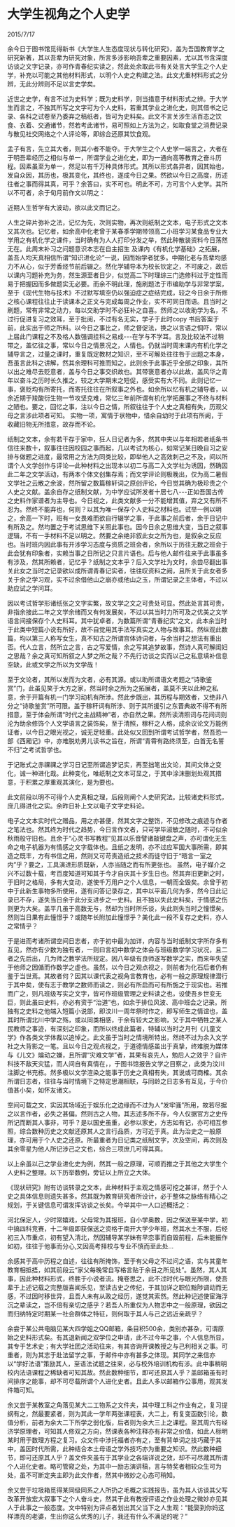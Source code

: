 # 大学生视角之个人史学
2015/7/17

余今日于图书馆觅得新书《大学生人生态度现状与转化研究》，盖为吾国教育学之研究新著，其以吾辈为研究对象，所言多涉影响吾辈之重要因素，尤以其书含深度访谈之文字记录，亦可作青春纪实读之，然此处余取此书有关处言大学生之个人史学，补充以可能之其他材料形式，以明个人史之构建之法。此文尤重材料形式之分辨，无此分辨则不足以言史学矣。

近世之史学，有言不过为史料学；既为史料学，则当措意于材料形式之辨。于大学生而言之，不独其所写之文字可为个人史料，若重其学业之进化史，则其借书之记录、各科之试卷至乃委弃之稿纸者，皆可为史料矣。此文不言关涉生活百态之饮食、衣着、交通诸节，然若考此诸节，易可照如上方法为之，如取食堂之消费记录与散见社交网络之个人评论等，即综合还原其饮食观。

孟子有言，先立其大者，则其小者不能夺。于大学生之个人史学一端言之，大者在于明吾辈经历之相似与单一，所谓学业之进化史，即为一通向高等教育之奋斗历程。因素虽至为单一，然足以有千万种具体形式。其所以形式各异者，因其始也，发自众因，其历也，极其变化，其终也，遂成今日之果。然欲以今日之高度，历述往者之事而得其真，可乎？余答曰，实不可也。明此不可，方可言个人史学。其所以不可者，余于旬月前作文以明之：

近期人生哲学有大波动，欲以此文而记之。

人生之碎片弥补之法，记忆为先，次则实物，再次则纸制之文本，电子形式之文本又其次也。记忆者，如余高中化老曾于某春季学期带领高二小班学习某食品专业大学用之有机化学之课件，当时确有为人人打印分发之举，然此种散装资料今日荡然无在。此周末补习之问题意识本志在自主招生 及课内《有机化学基础》之拓展，盖吾人均天真相信所谓“知识进化论”一说，因而始学者犹多。中期化老与吾辈均感力不从心，似于芳香烃节前后辍之。然化学辅导本为校长钦定之，不可废之，故后以课内习题补充为务，然生源至者日少，似觉高二下时理综三门选修科过于定性而易于把握因而多做题实无必要。而余不明此理，施刷题法于市编助学与非常学案，至于《现代生物与技术》不过默写填空仍以强迫症之症结完成，较之今日余于所修之核心课程往往止于读课本之正文与完成每周之作业，实不可同日而语。且当时之刷题，常有非常之动力，每以交助学时不必狂补之自喜。然师之以收助学为名，不过行促进复习之效耳，至于批阅，不过有名无实，学子于此时copy 书后答案于前，此实出于师之所料。以今日之事比之，师之督促法，换之以言语之恫吓，常以上届此门课程之不及格人数强调挂科之易成---在学与不学耳。言及比较法不过稍带之，盖忆往之事，常以今日之情景况之，人情也。仍就当时周末课内有机化学之辅导言之，过量之课时，重复既定教材之知识，至不可解处往往咎于出题之本身，吾虽言此科之讲解，然其余理科可推而知之。此则余于此事近乎全部之印象，其所以出之难尽去贬意者，盖与今日之事交织故也。其带褒意者亦以此故，盖风华之青年以奋斗之历时长久推之，较之大学期末之短促，感受实有大不同。此则记忆一事，褒贬均有所寄托，而寄托往往在所叙事之外也。如余所以忆有机之辅导者，以余近期于羧酸衍生物一节攻坚克难，常忆三年前所谓有机化学拓展事之不终与材料之陋也。要之，回忆之事，注以今日之情，所叙往往于个人史之真相有失，历观父母之言涉此项者可知。
实物一项，寓情于状物中，惜余自幼时于此项有所阙，于收藏旧物无所措意，故存而不论。

纸制之文本，余有若干存于家中，狂人日记者为多，然其中夹以与年相若者纸条书信往来数十，叙事往往因校园之事而起，几以考试为核心，如常记某日晚自习之安排与做题之进度，最常用之方法为同类比较，即举他人之高效刺己之不及，间以所谓个人文学创作与评论—此种材料之出现本以初二与高二入文学社为诱因，然确因此二年之文学活动，有两本个体文创集存焉；而文学评论则极晚出，仅为高二暑假文学社之云散之余波，然所留之数篇稼轩词之原创评论，今日觉其确为极珍贵之个人史之文献。盖余自存之纸制文献，为中学应试所发者十居七八---正如吾国古传之史料作家谱者为主导也。今日视之，此类文献多一分不能增其值，弃之又有所不忍为。然终不能弃也，何则？以其为唯一保存个人史料之材料也。试举一例以明之，余高一下时，班有一女畏难而欲自行辍学之事，于此事之前后者，余于日记中有所及之。然均置之于考试思维下关照此事也。因今日余之思维大变，当日之叙事逻辑，不有一手材料不足以明之。然要之余绝非叙此女之所为也，是叙余之反应也。当时班内因此事有开涉学习态度与资质之班会者，余所以于历往无数之班会于此会犹有印象者，实赖当事之日所记之只言片语也。后与他人邮件往来于此事虽多有涉及，然其所赖者，记忆乎？纸制之文本乎？后入文学社为文时，余尝尽翻出事关此女之当时之记录欲以成所谓青春记实者，往往叹资料之阙，且所关于此女者多关于余之学习观，实不过余借他山之崩亦或他山之玉，所谓记录之主体者，不过以助应试之学问耳。

因以考试哲学形诸纸张之文字实繁，故文学之文之可贵处可显。然此处言其可贵，非指余接此二年之文学余绪而又有何发展矣，不过以其当时力所可及之优美之文学语言间接保存个人史料耳。其中犹卓者，为数篇所谓“青春纪实”之文，此本余当时于此类中短篇小说有所好，故不自觉用其手法写真实之人物与故事耳。然纵观此数篇，均以第三人称写女生，真不知古之所谓宫体诗词者，与余当时之想法有重出否。代人立言，然所立之言，古之写爱情，余之写其追梦故事，然诗人真可解闺妇之思哉？余之真可知所叙之人梦之所之哉？不先行访谈之实而以己之私意填补信息空缺，此或文学之所以为文学哉！

至于文论者，其所以发而为文者，必有其源。或以助所谓语文考题之“诗歌鉴赏”门，此虽见笑于大方之家，然当时余之所为之拓展者，盖莫不夹以此种之私意，余于开篇有机一门学习动机有所涉。然此步既出，其历程与期效者，又绝非八分之“诗歌鉴赏”所可限。盖于稼秆词有所涉、则于其所援引之东晋典故不得不有所措意，至于体会所谓“时代之主战精神”者，亦自然之果。然所读清照词与花间词则沦为助余修饰个人文学语言之装饰矣，至于清照，稼秆之人格，成余议论文万能例证者，以今日之眼光视之，诚无足轻重。此处似又回到所谓考试哲学者，然吾恐一部《西厢记》中，亦难脱劝男儿读书之旨在，所谓“青霄有路终须至，白首无名誓不归”之考试哲学也。

于记账式之赤祼祼之学习日记至所谓追梦记实，再至拙笔出文论，其间文体之变化，诚一种进化哉。此种变化，唯纸制之文本可显之，于其中涂沫删划处观其措意，于积累之厚重观其演化，是为要也。

此文前段以明不可得个人史真相之理，后段则阐个人史研究法。比较诸史料形式，庶几得进化之实。余昨日补上文以电子文字史料论。

电子之文本实时代之赠品，用之亦甚便，然其文字之整饬，不见修改之痕迹与作者之笔法也。然其终为时代之趋势，今日言作文者，只可学毕淑敏之随时，不可似余秋雨般守旧也。且余于“心灵书写教程”见其以乐音譬诸敲键盘之声，亦可谓化无生命之电子机器为有情感之文字载体也。且纸之发明，亦不过应军国大事所需，即其造之既丰，方有书信之用，然则又可苛责造纸之技术而徒守旧于“晤言一室之内”乎？要之，工具演进形质既新，人亦当随之而有所更张也。
虽然，电子媒介之兴不过数十载，考百度知道可知其于今才自庆其十岁生日也。然其弃旧更新之时，于旧时之格局，多有大变动，遂使千万用户之个人信息，一朝而全毁矣。余曾于初中于此新生事物多所使用，遂有问答记录存之，其中以平面几何为多，然今日此记录已不存，遂失当日余于此分支进步之一史料。且不独以失此史料矣，于情感之伤则更为大矣。盖平几虽于高数无与，然却为当时所乐谈，失此则失当时之憧憬矣。然则当日果有此憧憬乎？或随年长附加此憧憬乎？美化此一段不复存之史料，亦人之常情乎？

于是进而考诸所谓空间日志者，亦于初中最为加详，内容与当时纸制文字所存多有互见，然亦有少数为独有者，一则曰言初中数学之体会与班级数学学习状况，且二者之先后出，几为师之教学法所规定。因八年级有良师遂写数学之实，而来年失望于他师之因偱而作数学之虚也。虽然，以今日之观点视之，则前者为化石后者仍有鉴于当世焉。其故者何？因其以课代表之视角言教育也，必有一般之原理规律潜行于其中矣，使有志于教学之数师而读之，则必有所启而可有所施之于现实也。若推而广之，则凡班级写实之文字，皆可作班级管理之史料读之也，设使吾乡世变无巨，则此虽曰史料，亦必有资于“治道”也，如余于排位风波、高中班会之记录。所独有之史料之他端入短篇小说部，即汶川一周年祭时作之，即写师生之情谊也，盖其时所谓北川中学之殇，或以同类相感，于余有较大之影响，又于其中牺牲之某人民教师之事迹，有深刻之印象，而所以终成此篇者，特辅以当时之月刊《儿童文学》作各类文学体裁以追悼之。此文虽于当时之情境所特出，然终不过为余入文学社之大背影之一笔。且以今日之观点视之，于道德情感虽出于真挚，终难脱为媒体与《儿文》煸动之嫌，且所谓“灾难文学”者，其果有哀先人，勉后人之效乎？自许科技不敌天灾猛，而人间自有真情在，，于图书馆报告文学之目察之，此类为汶川注脚之书充栋。然多极以文学渲染之能事于历史之真相有失，其说或可商榷。其余所谓日志者，往往与当时情境下之特定思潮相联，与同龄之日志多有互见，于今价值甚小矣，如怀友诸文。

空间可载之文，实因其场域近于娱乐化之边缘而不过为人“发牢骚”所用，故若尽据之以言作者，必失之甚偏。然则古之人物，其志述多所不存，今人仅据官方之史传所记而断其人事非，可乎？是以国史虽重，必参以家史，方志如有记，亦可相互参照，综合数种历史之文献还原其人之言行品质，方可近于真。此为治史之一般原理，亦可用于个人史之还原。所最重者为日记类之纸制文字，次及空间，再次则及其余零星为他人所记涉己之文也，综合三项庶几可得其真。

以上余虽以己之学业进化史为例，然其一般之原理，可顺而推之于其他之大学生个人史料之整理。以下历举数例，旁证以上所立之大体。

《现状研究》附有访谈转录之文本，此种材料于主观之情感可挖之甚详，然于个人史之具体信息则遗失甚多。然其既为教育研究者所设计，必于整体之脉络有精心之规划，于关键信息可谓发挥访谈之长矣。今举其中一人口述概括之：

河北保定人，少时常嬉戏，父母常为其报班，自小学奥数，因之保送至某中学，初中搞四科竞赛，十二年级即获保送之资格于南开大学少年班，然其水土不服，后经初三入市重点，初有望入清北，然因辅导某学妹有早恋事而自毁前程，后未能振作如初，往往于他事而分心,又因高考择校与专业不慎而至此处…

余感其于高中历程之自述，往往有所掩饰，至于有父母之不过问之语，实与其童年教育相抵捂，如其前段云“家父每晚常自写格言贴于余目之所见处”。虽然，其人其事，因此种材料形式，终胜于小说者流。掩卷思之，此不过时代与眼光所限，使吾辈于上述记载之完整版喜闻乐见，至读古史之传纪，于其加详之职位黜陟调动而无感，不过因时移世异，且吾人未有从政之经历，遂觉其索然。然此种记述使宦海浮沉之辈读之，岂不倍有亲切之感乎？若吾人所重仅为人物志中之一般原理，欲因之而归纳特定时期某一社会群体之特征，则何取于其人与己之远近亲疏乎？

余尝于某公共电脑见某大四学姐之QQ邮箱，条目积500余，类别亦甚杂，可谓原始之史料形式矣。有其退新闻之双学位之申请，此不过今年之事，个人信息所显，其专于艺术史；有大学社团之活动往来，有其咨询开课教授之与己利相关之事。可重者，则为其志于赴法留学之事，于邮件中亦有甚多之体现。其同学之来信亦以“学好法语”策励其人，至语法试题之往来，必与校外培训机构有涉。此中事稍明校内法语课程之稀缺者可知其故。然此数种细节，即可还原其人乎？盖邮箱虽有时间排序之能事，却不可尽载所谓个人进化史者。且此人多以邮箱作公事用，观其发件箱可知。

余又尝于某教室之角落见某大二工物系之文件夹，其中理工科之作业有之，复习提纲有之，然最要紧者，则为其此一学年两张课程表，大二上，有复变函数引论，数值分析，前者为余大二下所学之弱化版，后者则为余大三上之课程。至其周六有经济学原理者，可知其人修双之方向，然课表各种注释亦有非常之价值，如此人标明某时用于数理方程之复习。众文件中涉托福者亦有之，至有背单词之技巧藏于其中，盖因时代所需，此种结合本土母语之学外技巧亦为重要之知识。然此数种细节，即可还原其人乎？盖文件夹虽有于其学业之各端详说之效，却不可尽蒧其所谓个人进化史者。略可管窥之处，为其中一励志演讲稿，言与特奖者相较众生可为处，虽不可断定夹主即为此文作者，然其中微妙之心态可稍知。

余又尝于垃圾箱觅得某同级同系之人所扔之毛概之实践报告，虽为其人访谈其父写改革开放宏大叙事下之个人奋斗史，然其于此有教授评语之作业处理之微妙亦见其人于此事之一般态度。文中特别为评点者划出其父当下之人生观：“能娶到你妈这样漂亮的老婆，生出你这么优秀的儿子，我还有什么不满足的呢？”

